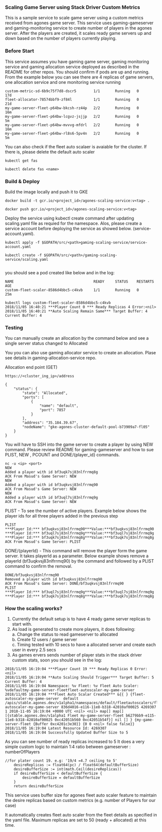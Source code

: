 ### Scaling Game Server using Stack Driver Custom Metrics 
This is a sample service to scale game server using a custom metrics received from agones game server. This service uses gaming-gameserver and gaming-monitoring service to create number of players in the agones server. After the players are created, it scales ready game servers up and down based on the number of players currently playing. 

### Before Start
This service assumes you have gaming game server, gaming monitoring service and gaming allocation service  deployed as described in the README for other repos. You should confirm if pods are up and running. From the example below you can see there are 4 replicas of game servers, one allocation service and one monitoring service running

```
custom-metric-sd-6b9c75f7d8-dscr5        1/1       Running   0          17d
fleet-allocator-78574bbf9-zf84l          1/1       Running   0          21d
my-game-server-fleet-p64bw-bkcsh-rz44p   2/2       Running   0          16m
my-game-server-fleet-p64bw-lcgvz-jsjjp   2/2       Running   0          5m
my-game-server-fleet-p64bw-mvvvg-mfdrl   2/2       Running   0          16m
my-game-server-fleet-p64bw-rl8s6-5pv4n   2/2       Running   0          5m

```

You can also check if the fleet auto scalaer is avaiable for the cluster. If there is, please delete the default auto scaler

```
kubectl get fas 

kubectl delete fas <name>

```

### Build & Deploy

Build the image locally and push it to GKE

```
docker build -t gcr.io/<project_id>/agones-scaling-service:v<tag> .

docker push gcr.io/<project_id>/agones-scaling-service:v<tag>

```

Deploy the service using kubectl create command after updating scaling.yaml file as requied for the namespace. Alos, please create a service account before deploying the service as showed below. (service-account.yaml).

```
kubectl apply -f $GOPATH/src/<path>gaming-scaling-service/service-account.yaml

kubectl create -f $GOPATH/src/<path>/gaming-scaling-service/scaling.yaml


```

you should see a pod created like below and in the log: 

```
NAME                                     READY     STATUS    RESTARTS   AGE
custom-fleet-scaler-8586d4bbc5-c4kvb     1/1       Running   0          25m

kubectl logs custom-fleet-scaler-8586d4bbc5-c4kvb 
2018/11/05 16:40:21 ***Player Count 0 *** Ready Replicas 4 Error:<nil>
2018/11/05 16:40:21 **Auto Scaling Remain Same*** Target Buffer: 4 Current Buffer: 4

```



### Testing 

You can manually create an allocation by the command below and see a single server status changed to Allocated


You you can also use gaming allocator service to create an allocation. Plase see details in gaming-allocation-service repo.

Allocation end point (GET)

```
https://<cluster_ing_ip>/address

{
    "status": {
        "state": "Allocated",
        "ports": [
            {
                "name": "default",
                "port": 7857
            }
        ],
        "address": "35.184.39.67",
        "nodeName": "gke-agones-cluster-default-pool-b73909a7-fl05"
    }
}

```

You will have to SSH into the game server to create a player by using NEW command. Please review README for gaming-gameserver and how to sue PLIST, NEW , PCOUNT and DONE/{player_id} commands.

```
nc -u <ip> <port>
NEW
Added a player with id bf3uqk7sj83nlfrrmq8g
ACK From Masud's Game Server: NEW
NEW
Added a player with id bf3uqkvsj83nlfrrmq90
ACK From Masud's Game Server: NEW
NEW
Added a player with id bf3uql7sj83nlfrrmq9g
ACK From Masud's Game Server: NEW

```

PLIST - To see the number of active players. Example below shows the player ids for all three players added in the previous step

```
PLIST
***Player Id:*** bf3uqkvsj83nlfrrmq90***Value:***bf3uqkvsj83nlfrrmq90
***Player Id:*** bf3uql7sj83nlfrrmq9g***Value:***bf3uql7sj83nlfrrmq9g
***Player Id:*** bf3uqk7sj83nlfrrmq8g***Value:***bf3uqk7sj83nlfrrmq8g
ACK From Masud's Game Server: PLIST

```

DONE/{playerId} - This command will remove the player form the game server. It takes playerId as a parameter. Below example shows remove a playerId (bf3uqkvsj83nlfrrmq90) by the command and followed by a PLIST command to confirm the removal.

```
DONE/bf3uqkvsj83nlfrrmq90
Removed a player with id bf3uqkvsj83nlfrrmq90
ACK From Masud's Game Server: DONE/bf3uqkvsj83nlfrrmq90
PLIST
***Player Id:*** bf3uql7sj83nlfrrmq9g***Value:***bf3uql7sj83nlfrrmq9g
***Player Id:*** bf3uqk7sj83nlfrrmq8g***Value:***bf3uqk7sj83nlfrrmq8g

```

###  How the scaling works?

1. Currently the default setup is to have 4 ready game server replicas to start with. 
2. As load is generated to create more players, it does following:  
	a. Change the status to read gameserver to allocated  
	b. Create 12 users / game server  
	c. Timing tested with 10 secs to have a allocated server and create each user in every 2.5 secs  
3. As games ervers sends number of player stats in the stack driver custom stats, soon you should see in the log:

```
2018/11/05 16:19:04 ***Player Count 19 *** Ready Replicas 0 Error:<nil>
2018/11/05 16:19:04 **Auto Scaling Should Trigger*** Target Buffer: 5 Current Buffer: 4
2018/11/05 16:19:04 Namespace: %v Fleet: %v Fleet Auto Scaler: %vdefaultmy-game-server-fleetfleet-autoscaler-my-game-server
2018/11/05 16:19:04 ***Fleet Auto Scalar Created*** &{{ } {fleet-autoscaler-my-game-server  default /apis/stable.agones.dev/v1alpha1/namespaces/default/fleetautoscalers/fleet-autoscaler-my-game-server 836d4016-e116-11e8-b318-42010af00025 4269307 1 2018-11-05 16:19:04 +0000 UTC <nil> <nil> map[] map[] [{stable.agones.dev/v1alpha1 Fleet my-game-server-fleet b6279bb9-e115-11e8-b318-42010af00025 0xc42051b560 0xc42051b54f}] nil [] } {my-game-server-fleet {Buffer 0xc4201c3e30}} {0 0 <nil> false false}}
2018/11/05 16:19:04 Latest Resource Id: 4269307
2018/11/05 16:19:04 Successfully Updated Buffer Size to 5

```

As you can see  number of ready replicas increased to 5  It does a very simple custom logic to maintain 1:4 ratio between gameserver : numberOfPlayers

```
//for plater count 19. e.g: '19/4 =4.7 ceiling to 5'
	desireReplicas := float64(pc) / float64(defaultBufferSize)
	desireBufferSize := int(math.Ceil(desireReplicas))
	if desireBufferSize < defaultBufferSize {
		desireBufferSize = defaultBufferSize
	}
	return desireBufferSize

```

This service uses buffer size for agones fleet auto scaler feature to maintain the desire replicas based on custom metrics (e.g. number of Players for our case)

It automatically creates fleet auto scaler from the fleet details as specified in the yaml file. Maximum replicas are set to 50 (ready + allocated) at this time.
